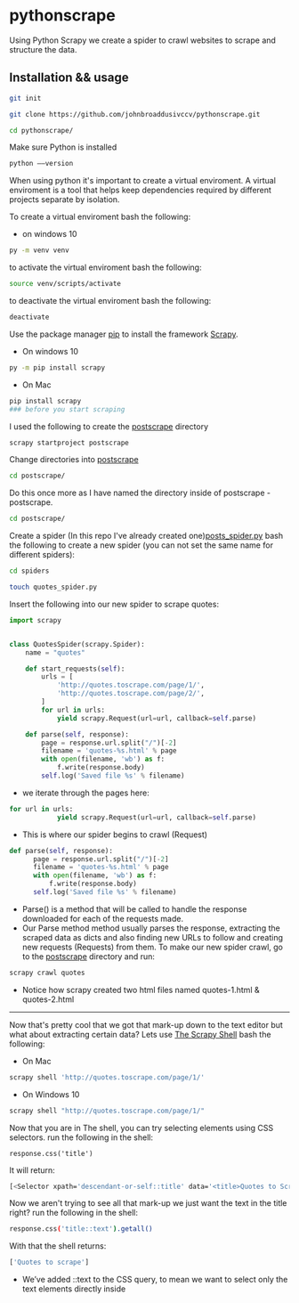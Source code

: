 # pythonscrape
Using Python Scrapy we create a spider to crawl websites to scrape and structure the data.
## Installation && usage
```bash
git init
```

```bash
git clone https://github.com/johnbroaddusivccv/pythonscrape.git
```

```bash
cd pythonscrape/
```

Make sure Python is installed 
```bash
python ––version
```
When using python it's important to create a virtual enviroment. A virtual enviroment is a tool that helps keep dependencies required by different projects separate by isolation.

To create a virtual enviroment bash the following:
* on windows 10
```bash
py -m venv venv
```
to activate the virtual enviroment bash the following:
```bash
source venv/scripts/activate
```
to deactivate the virtual enviroment bash the following:
```bash
deactivate
```
Use the package manager [pip](https://pip.pypa.io/en/stable/) to install the framework [Scrapy](scrapy.org).
* On windows 10
```bash
py -m pip install scrapy
```
* On Mac
```bash
pip install scrapy
### before you start scraping
```
I used the following to create the [postscrape](https://github.com/johnbroaddusivccv/pythonscrape/tree/master/postscrape) directory
```bash
scrapy startproject postscrape
```
Change directories into [postscrape](https://github.com/johnbroaddusivccv/pythonscrape/tree/master/postscrape)
```bash
cd postscrape/
```
Do this once more as I have named the directory inside of postscrape - postscrape.
```bash
cd postscrape/
```
Create a spider (In this repo I've already created one)[posts_spider.py](https://github.com/johnbroaddusivccv/pythonscrape/blob/master/postscrape/postscrape/spiders/posts_spider.py)
bash the following to create a new spider (you can not set the same name for different spiders):
```bash
cd spiders
```
```bash
touch quotes_spider.py
```
Insert the following into our new spider to scrape quotes:
```python
import scrapy


class QuotesSpider(scrapy.Spider):
    name = "quotes"

    def start_requests(self):
        urls = [
            'http://quotes.toscrape.com/page/1/',
            'http://quotes.toscrape.com/page/2/',
        ]
        for url in urls:
            yield scrapy.Request(url=url, callback=self.parse)

    def parse(self, response):
        page = response.url.split("/")[-2]
        filename = 'quotes-%s.html' % page
        with open(filename, 'wb') as f:
            f.write(response.body)
        self.log('Saved file %s' % filename)
```
* we iterate through the pages here:
```python
for url in urls:
            yield scrapy.Request(url=url, callback=self.parse)
```
  * This is where our spider begins to crawl (Request)
  ```python
  def parse(self, response):
        page = response.url.split("/")[-2]
        filename = 'quotes-%s.html' % page
        with open(filename, 'wb') as f:
            f.write(response.body)
        self.log('Saved file %s' % filename)
 ```
  * Parse() is a method that will be called to handle the response downloaded for each of the requests made.
  * Our Parse method method usually parses the response, extracting the scraped data as dicts and also finding new URLs to follow and creating new requests (Requests) from them.
To make our new spider crawl, go to the [postscrape](https://github.com/johnbroaddusivccv/pythonscrape/tree/master/postscrape) directory and run:
```bash
scrapy crawl quotes
```
* Notice how scrapy created two html files named quotes-1.html & quotes-2.html
- - - -
Now that's pretty cool that we got that mark-up down to the text editor but what about extracting certain data?
Lets use [The Scrapy Shell](https://docs.scrapy.org/en/latest/topics/shell.html#topics-shell)
bash the following:
* On Mac
```bash
scrapy shell 'http://quotes.toscrape.com/page/1/'
```
* On Windows 10
```bash
scrapy shell "http://quotes.toscrape.com/page/1/"
```
Now that you are in The shell, you can try selecting elements using CSS selectors.
run the following in the shell:
```shell
response.css('title')
```
It will return:
```bash
[<Selector xpath='descendant-or-self::title' data='<title>Quotes to Scrape</title>'>]
```
Now we aren't trying to see all that mark-up we just want the text in the title right?
run the following in the shell:
```bash
response.css('title::text').getall()
```
With that the shell returns:
```bash
['Quotes to scrape']
```
* We’ve added ::text to the CSS query, to mean we want to select only the text elements directly inside <title> element.
* We're using getall() to return a list, although there is only one title. To get just the first response use get()
- - - -
Lets get out of the shell using:
```bash
exit()
```
or <kbd>ctrl</kbd><kbd>c</bd>
- - - -
###Storing Scrapped Data
This is where the beauty of this technology comes in. You can turn this data you are scraping into JSON or a CSV.
* I often use this to merge languages, I use python for visualizing and pulling data and javascript for everything else.
* I'm able to use both python and javascript in a project when I turn the data I'm extracting into JSON.
* I'm able to import my data as a CSV into a database.
- - - -
Let's alter our function in the spider we just created.
```python
import scrapy


class QuotesSpider(scrapy.Spider):
    name = "quotes"
    start_urls = [
        'http://quotes.toscrape.com/page/1/',
        'http://quotes.toscrape.com/page/2/',
    ]

    def parse(self, response):
        for quote in response.css('div.quote'):
            yield {
                'text': quote.css('span.text::text').get(),
                'author': quote.css('small.author::text').get(),
                'tags': quote.css('div.tags a.tag::text').getall(),
            }
```
* Now not much has changed except we are now returning css selectors similar to the syntax we were using in the shell.
* We've defined each selector as text, author, and tags.
* Notice how we are only getting the first text & author, yet getting all the tags.
- - - -
bash the following:
```bash
scrapy crawl quotes -o quotes.json
```
This will generate a quotes.json file with all our data extracted serialized in JSON.
bash the following:
```bash
scrapy crawl quotes -o quotes.csv
```
This will generate a quotes.csv file with all our data extracted in a CSV format.
- - - -
Deactivate your virtual enviroment at a stopping point:
```bash
deactivate
```
[Scrapy](https://docs.scrapy.org/en/latest/) included this is just basic use of this framework.


## License
[MIT](https://choosealicense.com/licenses/mit/)





  
  


